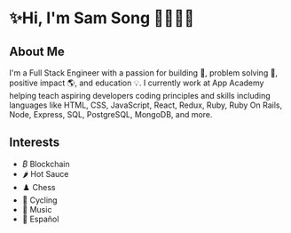 # ✨Hi, I'm Sam Song 👋🧑‍💻✨

## About Me
I'm a Full Stack Engineer with a passion for building 🧱, problem solving 🧩, positive impact 🌎, and education 💡.
I currently work at App Academy helping teach aspiring developers coding principles and skills including languages like HTML, CSS, JavaScript, React, Redux, Ruby, Ruby On Rails, Node, Express, SQL, PostgreSQL, MongoDB, and more. 

## Interests
- _₿_ Blockchain
- 🌶️ Hot Sauce
- ♟️ Chess
- 🚴 Cycling
- 🎻 Music
- 🥟 Español
